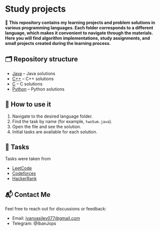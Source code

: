 # Study projects
📌 **This repository contains my learning projects and problem solutions in various programming languages. Each folder corresponds to a different language, which makes it convenient to navigate through the materials. Here you will find algorithm implementations, study assignments, and small projects created during the learning process.**

## 🗂 Repository structure  
- [Java](/Java/) – Java solutions 
- [C++](/C++/) – C++ solutions  
- [C](/C/) – C solutions   
- [Python](/Python/) – Python solutions   

## 📝 How to use it 
1. Navigate to the desired language folder. 
2. Find the task by name (for example, `twoSum.java`). 
3. Open the file and see the solution.
4. Initial tasks are available for each solution.

## 🔗 Tasks  
Tasks were taken from   
- [LeetCode](https://leetcode.com/)  
- [Codeforces](https://codeforces.com/)  
- [HackerRank](https://www.hackerrank.com/)  

## 📬 Contact Me 
Feel free to reach out for discussions or feedback: 
- Email: ivanvasilev077@gmail.com 
- Telegram: @IbanJops 
